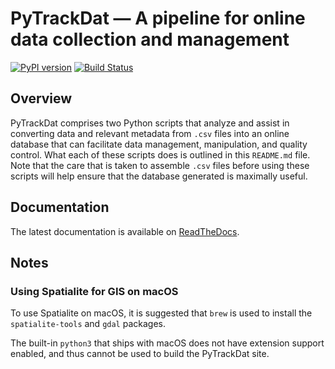 # PyTrackDat — A pipeline for online data collection and management

[![PyPI version](https://badge.fury.io/py/pytrackdat.svg)](https://badge.fury.io/py/pytrackdat)
[![Build Status](https://travis-ci.org/pytrackdat/pytrackdat.svg?branch=master)](https://travis-ci.org/pytrackdat/pytrackdat)


## Overview

PyTrackDat comprises two Python scripts that analyze and assist in converting
data and relevant metadata from `.csv` files into an online database that can
facilitate data management, manipulation, and quality control. What each of
these scripts does is outlined in this `README.md` file. Note that the care
that is taken to assemble `.csv` files before using these scripts will help
ensure that the database generated is maximally useful.


## Documentation

The latest documentation is available on
[ReadTheDocs](https://pytrackdat.readthedocs.io/en/latest/).


## Notes

### Using Spatialite for GIS on macOS

To use Spatialite on macOS, it is suggested that `brew` is used to install
the `spatialite-tools` and `gdal` packages.

The built-in `python3` that ships with macOS does not have extension support
enabled, and thus cannot be used to build the PyTrackDat site.
